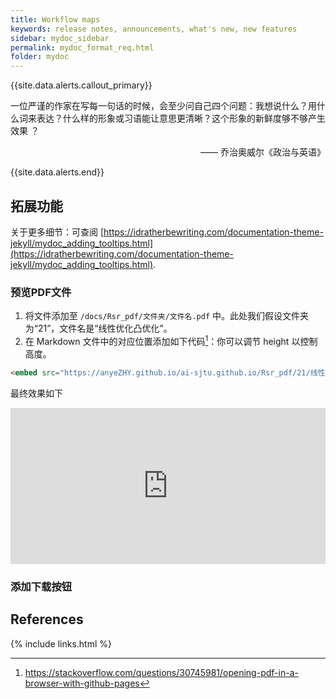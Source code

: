 ```yaml
---
title: Workflow maps
keywords: release notes, announcements, what's new, new features
sidebar: mydoc_sidebar
permalink: mydoc_format_req.html
folder: mydoc
---
```


{{site.data.alerts.callout_primary}}
<p>一位严谨的作家在写每一句话的时候，会至少问自己四个问题：我想说什么？用什么词来表达？什么样的形象或习语能让意思更清晰？这个形象的新鲜度够不够产生效果 ？</p>
<p align="right">—— 乔治奥威尔《政治与英语》</p>
{{site.data.alerts.end}}









## 拓展功能

关于更多细节：可查阅 [https://idratherbewriting.com/documentation-theme-jekyll/mydoc_adding_tooltips.html](https://idratherbewriting.com/documentation-theme-jekyll/mydoc_adding_tooltips.html).

### 预览PDF文件

1. 将文件添加至 `/docs/Rsr_pdf/文件夹/文件名.pdf` 中。此处我们假设文件夹为“21”，文件名是“线性优化凸优化”。
1. 在 Markdown 文件中的对应位置添加如下代码[^1]：你可以调节 height 以控制高度。


```html
<embed src="https://anyeZHY.github.io/ai-sjtu.github.io/Rsr_pdf/21/线性优化凸优化.pdf" type="application/pdf" width="100%" height="250px"/>
```

最终效果如下

<embed src="https://anyeZHY.github.io/ai-sjtu.github.io/Rsr_pdf/21/线性优化凸优化.pdf" type="application/pdf" width="100%" height="250px"/>

### 添加下载按钮





## References

[^1]: https://stackoverflow.com/questions/30745981/opening-pdf-in-a-browser-with-github-pages


{% include links.html %}